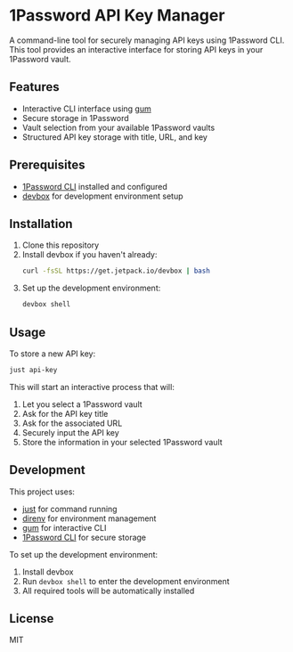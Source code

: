 # 1Password API Key Manager

A command-line tool for securely managing API keys using 1Password CLI. This tool provides an interactive interface for storing API keys in your 1Password vault.

## Features

- Interactive CLI interface using [gum](https://github.com/charmbracelet/gum)
- Secure storage in 1Password
- Vault selection from your available 1Password vaults
- Structured API key storage with title, URL, and key

## Prerequisites

- [1Password CLI](https://1password.com/downloads/command-line/) installed and configured
- [devbox](https://www.jetpack.io/devbox) for development environment setup

## Installation

1. Clone this repository
2. Install devbox if you haven't already:
   ```bash
   curl -fsSL https://get.jetpack.io/devbox | bash
   ```
3. Set up the development environment:
   ```bash
   devbox shell
   ```

## Usage

To store a new API key:

```bash
just api-key
```

This will start an interactive process that will:

1. Let you select a 1Password vault
2. Ask for the API key title
3. Ask for the associated URL
4. Securely input the API key
5. Store the information in your selected 1Password vault

## Development

This project uses:

- [just](https://github.com/casey/just) for command running
- [direnv](https://direnv.net/) for environment management
- [gum](https://github.com/charmbracelet/gum) for interactive CLI
- [1Password CLI](https://1password.com/downloads/command-line/) for secure storage

To set up the development environment:

1. Install devbox
2. Run `devbox shell` to enter the development environment
3. All required tools will be automatically installed

## License

MIT
